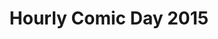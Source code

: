 ---
layout: story
title: Hourly Comic Day 2015
image: /assets/comics/hourlies2015-
imageType: .jpeg
pageNumber: 3
baseurl: /other/hourlies/hourlies2015-
numPages: 8
---